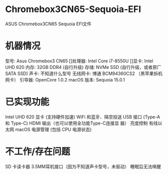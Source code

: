 # Chromebox3CN65-Sequoia-EFI
ASUS Chromebox3CN65 Sequoia EFI文件

# 机器情况

型号: Asus Chromebox3 CN65
[]处理器: Intel Core i7-8550U
[]显卡: Intel UHD 620
内存: 32GB DDR4 (自行升级)
存储: NVMe SSD (自行升级，或者原厂 SATA SSD)
声卡: 不知道什么型号
无线网卡: 博通 BCM94360CS2 （黑苹果拆机网卡）
引导器: OpenCore 1.0.2
macOS 版本: Sequoia 15.0.1

# 已实现功能

 Intel UHD 620 显卡 (支持硬件加速)
 WiFi 和蓝牙、隔空投送
 USB 接口 (Type-A 和 Type-C)
 HDMI 输出（也可以使用全功能Type-C连接显 器）
 亮度控制
 有线以太网
 macOS 电源管理 (包括 CPU 电源状态)
 # 不工作/存在问题
 
 SD 卡读卡器
 3.5MM耳机接口（因为不知道声卡型号，未驱动）
 睡眠后无法唤醒
